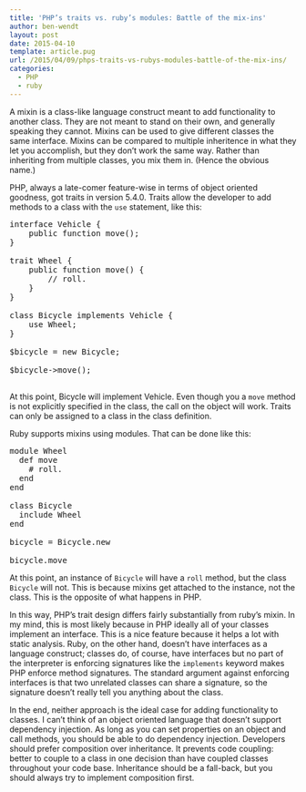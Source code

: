 ```yaml
---
title: 'PHP’s traits vs. ruby’s modules: Battle of the mix-ins'
author: ben-wendt
layout: post
date: 2015-04-10
template: article.pug
url: /2015/04/09/phps-traits-vs-rubys-modules-battle-of-the-mix-ins/
categories:
  - PHP
  - ruby
---
```



A mixin is a class-like language construct meant to add functionality to another class. They are not meant to stand on their own, and generally speaking they cannot. Mixins can be used to give different classes the same interface. Mixins can be compared to multiple inheritence in what they let you accomplish, but they don&#8217;t work the same way. Rather than inheriting from multiple classes, you mix them in. (Hence the obvious name.)

<span class="more"></span>


PHP, always a late-comer feature-wise in terms of object oriented goodness, got traits in version 5.4.0. Traits allow the developer to add methods to a class with the `use` statement, like this:

<pre class="brush: php; title: ; notranslate" title="">interface Vehicle {
    public function move();
}

trait Wheel {
    public function move() {
        // roll.
    }
}

class Bicycle implements Vehicle {
    use Wheel;
}

$bicycle = new Bicycle;

$bicycle-&gt;move();

</pre>

At this point, Bicycle will implement Vehicle. Even though you a `move` method is not explicitly specified in the class, the call on the object will work. Traits can only be assigned to a class in the class definition.

Ruby supports mixins using modules. That can be done like this:

<pre class="brush: ruby; title: ; notranslate" title="">module Wheel
  def move
    # roll.
  end
end

class Bicycle
  include Wheel
end

bicycle = Bicycle.new

bicycle.move
</pre>

At this point, an instance of `Bicycle` will have a `roll` method, but the class `Bicycle` will not. This is because mixins get attached to the instance, not the class. This is the opposite of what happens in PHP.

In this way, PHP&#8217;s trait design differs fairly substantially from ruby&#8217;s mixin. In my mind, this is most likely because in PHP ideally all of your classes implement an interface. This is a nice feature because it helps a lot with static analysis. Ruby, on the other hand, doesn&#8217;t have interfaces as a language construct; classes do, of course, have interfaces but no part of the interpreter is enforcing signatures like the `implements` keyword makes PHP enforce method signatures. The standard argument against enforcing interfaces is that two unrelated classes can share a signature, so the signature doesn&#8217;t really tell you anything about the class.

In the end, neither approach is the ideal case for adding functionality to classes. I can&#8217;t think of an object oriented language that doesn&#8217;t support dependency injection. As long as you can set properties on an object and call methods, you should be able to do dependency injection. Developers should prefer composition over inheritance. It prevents code coupling: better to couple to a class in one decision than have coupled classes throughout your code base. Inheritance should be a fall-back, but you should always try to implement composition first.
